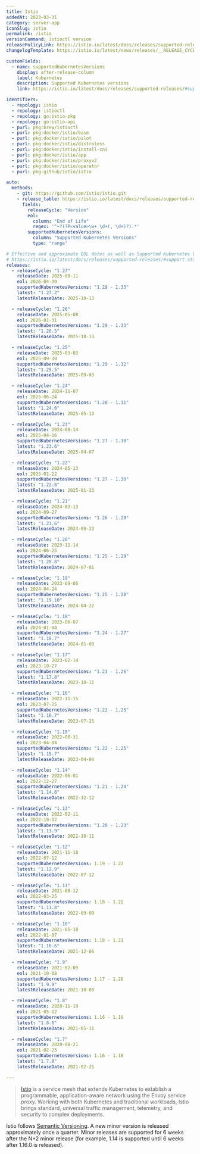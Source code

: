 ```yaml
---
title: Istio
addedAt: 2023-03-31
category: server-app
iconSlug: istio
permalink: /istio
versionCommand: istioctl version
releasePolicyLink: https://istio.io/latest/docs/releases/supported-releases/#support-policy
changelogTemplate: https://istio.io/latest/news/releases/__RELEASE_CYCLE__.x/announcing-{{'__LATEST__'|drop_zero_patch}}/

customFields:
  - name: supportedKubernetesVersions
    display: after-release-column
    label: Kubernetes
    description: Supported Kubernetes versions
    link: https://istio.io/latest/docs/releases/supported-releases/#support-status-of-istio-releases

identifiers:
  - repology: istio
  - repology: istioctl
  - repology: go:istio-pkg
  - repology: go:istio-api
  - purl: pkg:brew/istioctl
  - purl: pkg:docker/istio/base
  - purl: pkg:docker/istio/pilot
  - purl: pkg:docker/istio/distroless
  - purl: pkg:docker/istio/install-cni
  - purl: pkg:docker/istio/app
  - purl: pkg:docker/istio/proxyv2
  - purl: pkg:docker/istio/operator
  - purl: pkg:github/istio/istio

auto:
  methods:
    - git: https://github.com/istio/istio.git
    - release_table: https://istio.io/latest/docs/releases/supported-releases/
      fields:
        releaseCycle: "Version"
        eol:
          column: "End of Life"
          regex: '^~?(?P<value>\w+ \d+(, \d+)?).*'
        supportedKubernetesVersions:
          column: "Supported Kubernetes Versions"
          type: "range"

# Effective and approximate EOL dates as well as Supported Kubernetes Versions can be found on
# https://istio.io/latest/docs/releases/supported-releases/#support-status-of-istio-releases.
releases:
  - releaseCycle: "1.27"
    releaseDate: 2025-08-11
    eol: 2026-04-30
    supportedKubernetesVersions: "1.29 - 1.33"
    latest: "1.27.2"
    latestReleaseDate: 2025-10-13

  - releaseCycle: "1.26"
    releaseDate: 2025-05-08
    eol: 2026-01-31
    supportedKubernetesVersions: "1.29 - 1.33"
    latest: "1.26.5"
    latestReleaseDate: 2025-10-13

  - releaseCycle: "1.25"
    releaseDate: 2025-03-03
    eol: 2025-09-30
    supportedKubernetesVersions: "1.29 - 1.32"
    latest: "1.25.5"
    latestReleaseDate: 2025-09-03

  - releaseCycle: "1.24"
    releaseDate: 2024-11-07
    eol: 2025-06-24
    supportedKubernetesVersions: "1.28 - 1.31"
    latest: "1.24.6"
    latestReleaseDate: 2025-05-13

  - releaseCycle: "1.23"
    releaseDate: 2024-08-14
    eol: 2025-04-16
    supportedKubernetesVersions: "1.27 - 1.30"
    latest: "1.23.6"
    latestReleaseDate: 2025-04-07

  - releaseCycle: "1.22"
    releaseDate: 2024-05-13
    eol: 2025-01-22
    supportedKubernetesVersions: "1.27 - 1.30"
    latest: "1.22.8"
    latestReleaseDate: 2025-01-23

  - releaseCycle: "1.21"
    releaseDate: 2024-03-13
    eol: 2024-09-27
    supportedKubernetesVersions: "1.26 - 1.29"
    latest: "1.21.6"
    latestReleaseDate: 2024-09-23

  - releaseCycle: "1.20"
    releaseDate: 2023-11-14
    eol: 2024-06-25
    supportedKubernetesVersions: "1.25 - 1.29"
    latest: "1.20.8"
    latestReleaseDate: 2024-07-01

  - releaseCycle: "1.19"
    releaseDate: 2023-09-05
    eol: 2024-04-24
    supportedKubernetesVersions: "1.25 - 1.28"
    latest: "1.19.10"
    latestReleaseDate: 2024-04-22

  - releaseCycle: "1.18"
    releaseDate: 2023-06-07
    eol: 2024-01-04
    supportedKubernetesVersions: "1.24 - 1.27"
    latest: "1.18.7"
    latestReleaseDate: 2024-01-03

  - releaseCycle: "1.17"
    releaseDate: 2023-02-14
    eol: 2023-10-27
    supportedKubernetesVersions: "1.23 - 1.26"
    latest: "1.17.8"
    latestReleaseDate: 2023-10-11

  - releaseCycle: "1.16"
    releaseDate: 2022-11-15
    eol: 2023-07-25
    supportedKubernetesVersions: "1.22 - 1.25"
    latest: "1.16.7"
    latestReleaseDate: 2023-07-25

  - releaseCycle: "1.15"
    releaseDate: 2022-08-31
    eol: 2023-04-04
    supportedKubernetesVersions: "1.22 - 1.25"
    latest: "1.15.7"
    latestReleaseDate: 2023-04-04

  - releaseCycle: "1.14"
    releaseDate: 2022-06-01
    eol: 2022-12-27
    supportedKubernetesVersions: "1.21 - 1.24"
    latest: "1.14.6"
    latestReleaseDate: 2022-12-12

  - releaseCycle: "1.13"
    releaseDate: 2022-02-11
    eol: 2022-10-12
    supportedKubernetesVersions: "1.20 - 1.23"
    latest: "1.13.9"
    latestReleaseDate: 2022-10-11

  - releaseCycle: "1.12"
    releaseDate: 2021-11-18
    eol: 2022-07-12
    supportedKubernetesVersions: 1.19 - 1.22
    latest: "1.12.9"
    latestReleaseDate: 2022-07-12

  - releaseCycle: "1.11"
    releaseDate: 2021-08-12
    eol: 2022-03-25
    supportedKubernetesVersions: 1.18 - 1.22
    latest: "1.11.8"
    latestReleaseDate: 2022-03-09

  - releaseCycle: "1.10"
    releaseDate: 2021-05-18
    eol: 2022-01-07
    supportedKubernetesVersions: 1.18 - 1.21
    latest: "1.10.6"
    latestReleaseDate: 2021-12-06

  - releaseCycle: "1.9"
    releaseDate: 2021-02-09
    eol: 2021-10-08
    supportedKubernetesVersions: 1.17 - 1.20
    latest: "1.9.9"
    latestReleaseDate: 2021-10-08

  - releaseCycle: "1.8"
    releaseDate: 2020-11-19
    eol: 2021-05-12
    supportedKubernetesVersions: 1.16 - 1.19
    latest: "1.8.6"
    latestReleaseDate: 2021-05-11

  - releaseCycle: "1.7"
    releaseDate: 2020-08-21
    eol: 2021-02-25
    supportedKubernetesVersions: 1.16 - 1.18
    latest: "1.7.8"
    latestReleaseDate: 2021-02-25

---
```


> [Istio](https://www.istio.io/) is a service mesh that extends Kubernetes to establish a
> programmable, application-aware network using the Envoy service proxy. Working with both
> Kubernetes and traditional workloads, Istio brings standard, universal traffic management,
> telemetry, and security to complex deployments.

Istio follows [Semantic Versioning](https://istio.io/latest/docs/releases/supported-releases/#naming-scheme).
A new minor version is released approximately once a quarter. Minor releases are supported for 6
weeks after the N+2 minor release (for example, 1.14 is supported until 6 weeks after 1.16.0 is
released).
